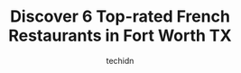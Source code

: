 ---
layout: ampstory
image: https://i0.wp.com/www.depkes.org/wp-content/uploads/2023/06/french-restaurants-0-in-fort-worth-tx-1685788758.jpeg?resize=640,853
author: techidn
featured: false
description: Discover the impressive array of French Restaurants options in Fort Worth TX, where you can find 6 of the largest French Restaurants establishments in the area. From renowned classics to hid
title: Discover 6 Top-rated French Restaurants in Fort Worth TX
cover:
   title: Discover 6 Top-rated French Restaurants in Fort Worth TX
   subtitle: Rickpate
   background: https://www.depkes.org/wp-content/uploads/2023/06/french-restaurants-0-in-fort-worth-tx-1685788758.jpeg

pages: 
 - layout: thirds
   top: <h1>#1 rise Fort Worth</h1>
   bottom: "<p>Love the ambiance and our waitress was so so kind. She made me and my friend feel so happy by complimenting our outfits. The presentation of the food was amazing. I perso</p>"
   background: https://www.depkes.org/wp-content/uploads/2023/06/french-restaurants-1-in-fort-worth-tx-1685788758.jpeg
   backgroundblur: true
 - layout: thirds
   top: <h1>#2 la Madeleine</h1>
   bottom: "<p>The food is ok but they have no spoons.  Their primary food offering is soup.  They lady said they were washing them but it would be a while…,,let that sink in.  Clearl</p>"
   background: https://www.depkes.org/wp-content/uploads/2023/06/french-restaurants-2-in-fort-worth-tx-1685788759.jpeg
   cta:
      link: https://www.depkes.org/blog/discover-6-top-rated-french-restaurants-in-fort-worth-tx/
      text: Discover 6 Top-rated French Restaurants in Fort Worth TX
 - layout: thirds
   top: <h1>#3 la Madeleine French Bakery & Cafe Overton Park</h1>
   bottom: "<p>4626 SW Loop 820, Fort Worth, TX 76109, United States</p>"
   background: https://www.depkes.org/wp-content/uploads/2023/06/french-restaurants-3-in-fort-worth-tx-1685788759.jpeg
   cta:
      link: https://www.depkes.org/blog/discover-6-top-rated-french-restaurants-in-fort-worth-tx/
      text: Discover 6 Top-rated French Restaurants in Fort Worth TX
 - layout: thirds
   top: <h1>#4 Saint-Emilion Restaurant</h1>
   bottom: "<p>3617 W 7th St, Fort Worth, TX 76107, United States</p>"
   background: https://images.unsplash.com/photo-1536745287225-21d689278fd1?ixlib=rb-4.0.3&ixid=MnwxMjA3fDB8MHxwaG90by1wYWdlfHx8fGVufDB8fHx8&auto=format&fit=crop&w=640&h=853&q=80
   cta:
      link: https://www.depkes.org/blog/discover-6-top-rated-french-restaurants-in-fort-worth-tx/
      text: Discover 6 Top-rated French Restaurants in Fort Worth TX
 - layout: thirds
   top: <h1>#5 Paris 7th Restaurant Français</h1>
   bottom: "<p>3324 W 7th St, Fort Worth, TX 76107, United States</p>"
   background: https://images.unsplash.com/photo-1489648022186-8f49310909a0?ixlib=rb-4.0.3&ixid=MnwxMjA3fDB8MHxwaG90by1wYWdlfHx8fGVufDB8fHx8&auto=format&fit=crop&w=640&h=853&q=80
   cta:
      link: https://www.depkes.org/blog/discover-6-top-rated-french-restaurants-in-fort-worth-tx/
      text: Discover 6 Top-rated French Restaurants in Fort Worth TX

 - layout: thirds
   middle: Continue reading...
   background: https://images.unsplash.com/photo-1567095761054-7a02e69e5c43?ixlib=rb-4.0.3&ixid=MnwxMjA3fDB8MHxwaG90by1wYWdlfHx8fGVufDB8fHx8&auto=format&fit=crop&w=640&h=853&q=80
   cta:
      link: https://www.depkes.org/blog/discover-6-top-rated-french-restaurants-in-fort-worth-tx/
      text: Discover 6 Top-rated French Restaurants in Fort Worth TX
      
---